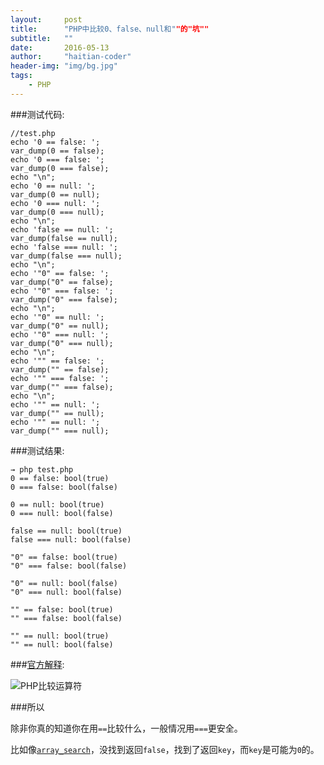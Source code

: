 ```yaml
---
layout:     post
title:      "PHP中比较0、false、null和""的"坑""
subtitle:   ""
date:       2016-05-13
author:     "haitian-coder"
header-img: "img/bg.jpg"
tags:
    - PHP
---
```



###测试代码:

```
//test.php
echo '0 == false: ';
var_dump(0 == false);
echo '0 === false: ';
var_dump(0 === false);
echo "\n";
echo '0 == null: ';
var_dump(0 == null);
echo '0 === null: ';
var_dump(0 === null);
echo "\n";
echo 'false == null: ';
var_dump(false == null);
echo 'false === null: ';
var_dump(false === null);
echo "\n";
echo '"0" == false: ';
var_dump("0" == false);
echo '"0" === false: ';
var_dump("0" === false);
echo "\n";
echo '"0" == null: ';
var_dump("0" == null);
echo '"0" === null: ';
var_dump("0" === null);
echo "\n";
echo '"" == false: ';
var_dump("" == false);
echo '"" === false: ';
var_dump("" === false);
echo "\n";
echo '"" == null: ';
var_dump("" == null);
echo '"" == null: ';
var_dump("" === null);
```

###测试结果:

```
→ php test.php
0 == false: bool(true)
0 === false: bool(false)

0 == null: bool(true)
0 === null: bool(false)

false == null: bool(true)
false === null: bool(false)

"0" == false: bool(true)
"0" === false: bool(false)

"0" == null: bool(false)
"0" === null: bool(false)

"" == false: bool(true)
"" === false: bool(false)

"" == null: bool(true)
"" == null: bool(false)
```

###[官方解释][1]:

![PHP比较运算符][2]

###所以

除非你真的知道你在用`==`比较什么，一般情况用`===`更安全。

比如像[`array_search`][3]，没找到返回`false`，找到了返回`key`，而`key`是可能为`0`的。


  [1]: http://php.net/manual/zh/language.operators.comparison.php
  [2]: /img/bVvdtw
  [3]: http://php.net/manual/zh/function.array-search.php
